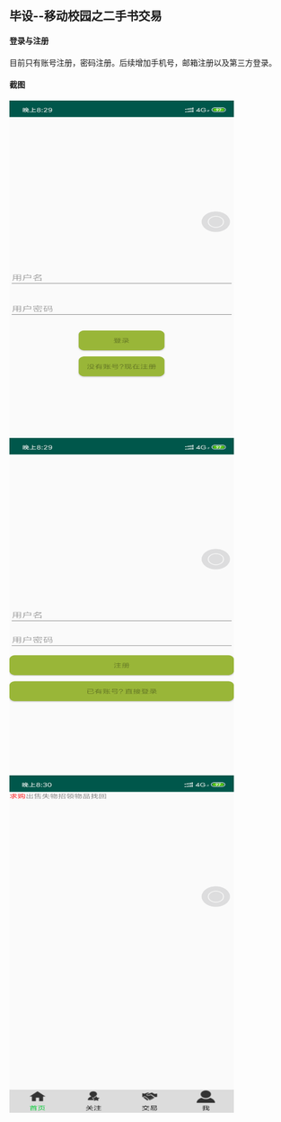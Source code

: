 ## 毕设--移动校园之二手书交易
#### 登录与注册
目前只有账号注册，密码注册。后续增加手机号，邮箱注册以及第三方登录。

#### 截图

<img src="screen/login.png" width=400 height=600  align=left /> 
<br>
<img src="screen/registered.png" width=400 height=600  align=left />
<br>
<img src="screen/loginDone.png" width=400 height=600  align=left />
<br>
